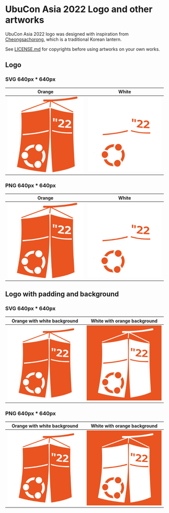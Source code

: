 # UbuCon Asia 2022 Logo and other artworks
UbuCon Asia 2022 logo was designed with inspiration from [Cheongsachorong](https://en.wikipedia.org/wiki/Cheongsachorong), which is a traditional Korean lantern.

See [LICENSE.md](LICENSE.md) for copyrights before using artworks on your own works.

## Logo

### SVG 640px * 640px
| Orange | White |
|---|---|
|![](./uca22logo_orange.svg)|![](./uca22logo_white.svg)|

### PNG 640px * 640px
| Orange | White |
|---|---|
|![](./uca22logo_orange.png)|![](./uca22logo_white.png)|

## Logo with padding and background

### SVG 640px * 640px
| Orange with white background | White with orange background |
|---|---|
|![](./uca22logo_orange_padding_white_background.svg)|![](./uca22logo_white_padding_orange_background.svg)|

### PNG 640px * 640px
| Orange with white background | White with orange background |
|---|---|
|![](./uca22logo_orange_padding_white_background.png)|![](./uca22logo_white_padding_orange_background.png)|